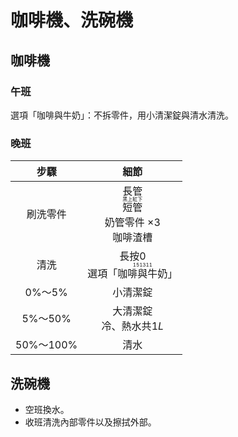 # 咖啡機、洗碗機

## 咖啡機

### 午班

選項「咖啡與牛奶」：不拆零件，用小清潔錠與清水清洗。

### 晚班

|     步驟      |                                        細節                                         |
| :-----------: | :---------------------------------------------------------------------------------: |
|   刷洗零件    | 長管<br /><ruby>短管<rt>黑上紅下</rt></ruby><br />奶管零件 $\times 3$<br />咖啡渣槽 |
|     清洗      |              長按0<br />選項「<ruby>咖啡與牛奶<rt>151311</rt></ruby>」              |
|  $0\%～5\%$   |                                      小清潔錠                                       |
|  $5\%～50\%$  |                            大清潔錠<br />冷、熱水共$1L$                             |
| $50\%～100\%$ |                                        清水                                         |

## 洗碗機

- 空班換水。
- 收班清洗內部零件以及擦拭外部。
